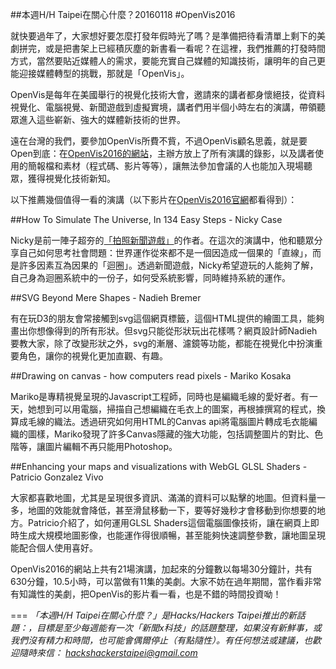 ##本週H/H Taipei在關心什麼？20160118
#OpenVis2016

就快要過年了，大家想好要怎麼打發年假時光了嗎？是準備把待看清單上剩下的美劇拼完，或是把書架上已經積灰塵的新書看一看呢？在這裡，我們推薦的打發時間方式，當然要貼近媒體人的需求，要能充實自己媒體的知識技術，讓明年的自己更能迎接媒體轉型的挑戰，那就是「OpenVis」。

OpenVis是每年在美國舉行的視覺化技術大會，邀請來的講者都身懷絕技，從資料視覺化、電腦視覺、新聞遊戲到虛擬實境，講者們用半個小時左右的演講，帶領聽眾進入這些嶄新、強大的媒體新技術的世界。

遠在台灣的我們，要參加OpenVis所費不貲，不過OpenVis顧名思義，就是要Open到底：在[OpenVis2016的網站](https://openvisconf.com/2016/#videos)，主辦方放上了所有演講的錄影，以及講者使用的簡報檔和素材（程式碼、影片等等），讓無法參加會議的人也能加入現場聽眾，獲得視覺化技術新知。

以下推薦幾個值得一看的演講（以下影片在[OpenVis2016官網](https://openvisconf.com/2016/#videos)都看得到）：

##How To Simulate The Universe, In 134 Easy Steps - Nicky Case

Nicky是前一陣子超夯的[「拍照新聞遊戲」](https://ncase.itch.io/wbwwb)的作者。在這次的演講中，他和聽眾分享自己如何思考社會問題：世界運作從來都不是一個因造成一個果的「直線」，而是許多因素互為因果的「迴圈」。透過新聞遊戲，Nicky希望遊玩的人能夠了解，自己身為迴圈系統中的一份子，如何受系統影響，同時維持系統的運作。

##SVG Beyond Mere Shapes - Nadieh Bremer

有在玩D3的朋友會常接觸到svg這個網頁標籤，這個HTML提供的繪圖工具，能夠畫出你想像得到的所有形狀。但svg只能從形狀玩出花樣嗎？網頁設計師Nadieh要教大家，除了改變形狀之外，svg的漸層、濾鏡等功能，都能在視覺化中扮演重要角色，讓你的視覺化更加直觀、有趣。

##Drawing on canvas - how computers read pixels - Mariko Kosaka

Mariko是專精視覺呈現的Javascript工程師，同時也是編織毛線的愛好者。有一天，她想到可以用電腦，掃描自己想編織在毛衣上的圖案，再根據撰寫的程式，換算成毛線的織法。透過研究如何用HTML的Canvas api將電腦圖片轉成毛衣能編織的圖樣，Mariko發現了許多Canvas隱藏的強大功能，包括調整圖片的對比、色階等，讓圖片編輯不再只能用Photoshop。

##Enhancing your maps and visualizations with WebGL GLSL Shaders - Patricio Gonzalez Vivo

大家都喜歡地圖，尤其是呈現很多資訊、滿滿的資料可以點擊的地圖。但資料量一多，地圖的效能就會降低，甚至滑鼠移動一下，要等好幾秒才會移動到你想要的地方。Patricio介紹了，如何運用GLSL Shaders這個電腦圖像技術，讓在網頁上即時生成大規模地圖影像，也能運作得很順暢，甚至能夠快速調整參數，讓地圖呈現能配合個人使用喜好。


OpenVis2016的網站上共有21場演講，加起來的分鐘數以每場30分鐘計，共有630分鐘，10.5小時，可以當做有11集的美劇。大家不妨在過年期間，當作看非常有知識性的美劇，把OpenVis的影片看一看，也是不錯的時間投資呦！

===
*「本週H/H Taipei在關心什麼？」是Hacks/Hackers Taipei推出的新話題：，目標是至少每週能有一次「新聞x科技」的話題整理，如果沒有新鮮事，或我們沒有精力和時間，也可能會偶爾停止（有點隨性）。有任何想法或建議，也歡迎隨時來信： <hackshackerstaipei@gmail.com>*
